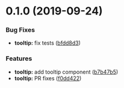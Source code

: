 # 0.1.0 (2019-09-24)

### Bug Fixes

- **tooltip:** fix tests ([bfdd8d3](https://github.com/synerise/ds/commit/bfdd8d3))

### Features

- **tooltip:** add tooltip component ([b7b47b5](https://github.com/synerise/ds/commit/b7b47b5))
- **tooltip:** PR fixes ([f0dd422](https://github.com/synerise/ds/commit/f0dd422))
